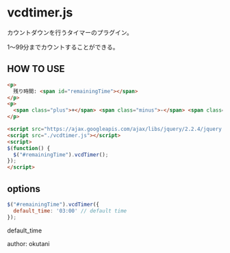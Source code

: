 # vcdtimer.js

カウントダウンを行うタイマーのプラグイン。

1～99分までカウントすることができる。

## HOW TO USE

```html
<p>
  残り時間: <span id="remainingTime"></span>
</p>
<p>
  <span class="plus">+</span> <span class="minus">-</span> <span class="reset">reset</span> <span class="action">start</span>
</p>

<script src="https://ajax.googleapis.com/ajax/libs/jquery/2.2.4/jquery.min.js"></script>
<script src="./vcdtimer.js"></script>
<script>
$(function() {
  $("#remainingTime").vcdTimer();
});
</script>
```

## options

```javascript
$("#remainingTime").vcdTimer({
  default_time: '03:00' // default time
});
```

default_time

author: okutani

